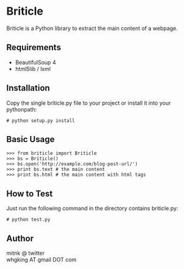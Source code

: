 Briticle
========

Briticle is a Python library to extract the main content of a webpage.

Requirements
------------

  - BeautifulSoup 4
  - html5lib / lxml

Installation
------------

Copy the single briticle.py file to your project or install it into your pythonpath:

    # python setup.py install

Basic Usage
-----------

    >>> from briticle import Briticle
    >>> bs = Briticle()
    >>> bs.open('http://example.com/blog-post-url/')
    >>> print bs.text # the main content
    >>> print bs.html # the main content with html tags

How to Test
-----------

Just run the following command in the directory 
contains briticle.py:

    # python test.py

Author
------

mitnk @ twitter  
whgking AT gmail DOT com
